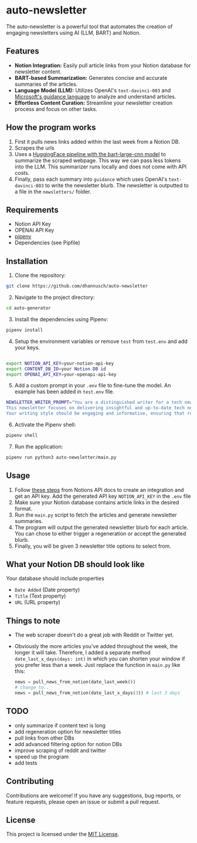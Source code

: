 # auto-newsletter

The auto-newsletter is a powerful tool that automates the creation of engaging newsletters using AI (LLM, BART) and Notion.

## Features

- **Notion Integration:** Easily pull article links from your Notion database for newsletter content.
- **BART-based Summarization:** Generates concise and accurate summaries of the articles.
- **Language Model (LLM):** Utilizes OpenAI's `text-davinci-003` and [Microsoft's guidance language](https://github.com/microsoft/guidance) to analyze and understand articles.
- **Effortless Content Curation:** Streamline your newsletter creation process and focus on other tasks.

## How the program works

1. First it pulls news links added within the last week from a Notion DB.
2. Scrapes the urls
3. Uses a [HuggingFace pipeline with the bart-large-cnn model](https://huggingface.co/facebook/bart-large-cnn) to summarize the scraped webpage. This way we can pass less tokens into the LLM. This summarizer runs locally and does not come with API costs.
4. Finally, pass each summary into `guidance` which uses OpenAI's `text-davinci-003` to write the newsletter blurb. The newsletter is outputted to a file in the `newsletters/` folder.

## Requirements

- Notion API Key
- OPENAI API Key
- [pipenv](https://pipenv.pypa.io/en/latest/installation/)
- Dependencies (see Pipfile)

## Installation

1. Clone the repository:

```bash
git clone https://github.com/dhannusch/auto-newsletter
```

2. Navigate to the project directory:

```bash
cd auto-generator
```

3. Install the dependencies using Pipenv:

```bash
pipenv install
```

4. Setup the environment variables or remove `test` from `test.env` and add your keys.

```bash

export NOTION_API_KEY=your-notion-api-key
export CONTENT_DB_ID=your Notion DB id
export OPENAI_API_KEY=your-openapi-api-key
```

5. Add a custom prompt in your `.env` file to fine-tune the model. An example has been added in `test.env` file.

```bash
NEWSLETTER_WRITER_PROMPT="You are a distinguished writer for a tech newsletter named 'Tech Gazette' on GitHub.
This newsletter focuses on delivering insightful and up-to-date tech news to its readers.
Your writing style should be engaging and informative, ensuring that readers stay well-informed about the latest developments in the world of technology through your well-crafted newsletter."
```

6. Activate the Pipenv shell:

```bash
pipenv shell
```

7. Run the application:

```bash
pipenv run python3 auto-newsletter/main.py
```

## Usage

1. Follow [these steps](https://developers.notion.com/docs/create-a-notion-integration) from Notions API docs to create an integration and get an API key. Add the generated API key `NOTION_API_KEY` in the `.env` file
2. Make sure your Notion database contains article links in the desired format.
3. Run the `main.py` script to fetch the articles and generate newsletter summaries.
4. The program will output the generated newsletter blurb for each article. You can chose to either trigger a regeneration or accept the generated blurb.
5. Finally, you will be given 3 newsletter title options to select from.

## What your Notion DB should look like

Your database should include properties

- `Date Added` (Date property)
- `Title` (Text property)
- `URL` (URL property)

## Things to note

- The web scraper doesn't do a great job with Reddit or Twitter yet.
- Obviously the more articles you've added throughout the week, the longer it will take. Therefore, I added a separate method `date_last_x_days(days: int)` in which you can shorten your window if you prefer less than a week. Just replace the function in `main.py` like this:

  ```python
  news = pull_news_from_notion(date_last_week())
  # change to..
  news = pull_news_from_notion(date_last_x_days(3)) # last 3 days
  ```

## TODO

- only summarize if content text is long
- add regeneration option for newsletter titles
- pull links from other DBs
- add advanced filtering option for notion DBs
- improve scraping of reddit and twitter
- speed up the program
- add tests

## Contributing

Contributions are welcome! If you have any suggestions, bug reports, or feature requests, please open an issue or submit a pull request.

## License

This project is licensed under the [MIT License](LICENSE).

